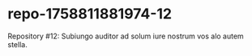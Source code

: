 # repo-1758811881974-12
Repository #12: Subiungo auditor ad solum iure nostrum vos alo autem stella.
